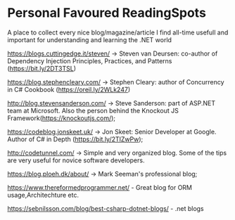# Personal Favoured ReadingSpots
A place to collect every nice blog/magazine/article I find all-time usefull and important for understanding and learning the .NET world



https://blogs.cuttingedge.it/steven/  -> Steven van Deursen: co-author of Dependency Injection Principles, Practices, and Patterns (https://bit.ly/2DT3TSL)

https://blog.stephencleary.com/   -> Stephen Cleary: author of Concurrency in C# Cookbook
 (https://oreil.ly/2WLk247)

http://blog.stevensanderson.com/ -> Steve Sanderson: part of ASP.NET team at Microsoft. Also the person behind the Knockout JS Framework(https://knockoutjs.com/);

https://codeblog.jonskeet.uk/ -> Jon Skeet: Senior Developer at Google. Author of C# in Depth (https://bit.ly/2TIZwPw);

http://codetunnel.com/ -> Simple and very organized blog. Some of the tips are very useful for novice software developers.

https://blog.ploeh.dk/about/ -> Mark Seeman's professional blog;


https://www.thereformedprogrammer.net/ - Great blog for ORM usage,Architechture etc.

https://sebnilsson.com/blog/best-csharp-dotnet-blogs/ - .net blogs 
